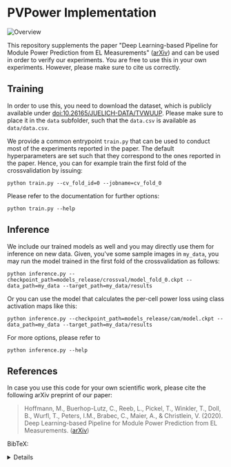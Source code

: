 # PVPower Implementation

![Overview](misc/graphical-abstract.jpeg)

This repository supplements the paper "Deep Learning-based Pipeline for Module Power Prediction from EL Measurements" ([arXiv](https://arxiv.org/abs/2009.14712)) and can be used in order to verify our experiments. You are free to use this in your own experiments. However, please make sure to cite us correctly.


## Training

In order to use this, you need to download the dataset, which is publicly available under [doi:10.26165/JUELICH-DATA/TVWUUP](https://doi.org/10.26165/JUELICH-DATA/TVWUUP). Please make sure to place it in the `data` subfolder, such that the `data.csv` is available as `data/data.csv`.

We provide a common entrypoint `train.py` that can be used to conduct most of the experiments reported in the paper. The default hyperparameters are set such that they correspond to the ones reported in the paper. Hence, you can for example train the first fold of the crossvalidation by issuing:

```
python train.py --cv_fold_id=0 --jobname=cv_fold_0
```

Please refer to the documentation for further options:

```
python train.py --help
```


## Inference

We include our trained models as well and you may directly use them for inference on new data. Given, you've some sample images in `my_data`, you may run the model trained in the first fold of the crossvalidation as follows:

```
python inference.py --checkpoint_path=models_release/crossval/model_fold_0.ckpt --data_path=my_data --target_path=my_data/results
```

Or you can use the model that calculates the per-cell power loss using class activation maps like this:

```
python inference.py --checkpoint_path=models_release/cam/model.ckpt --data_path=my_data --target_path=my_data/results
```

For more options, please refer to

```
python inference.py --help
```


## References

In case you use this code for your own scientific work, please cite the following arXiv preprint of our paper:

> Hoffmann, M., Buerhop-Lutz, C., Reeb, L., Pickel, T., Winkler, T., Doll, B., Wurfl, T., Peters, I.M., Brabec, C., Maier, A., & Christlein, V. (2020). Deep Learning-based Pipeline for Module Power Prediction from EL Measurements. ([arXiv](https://arxiv.org/abs/2009.14712))

BibTeX:

<details>

```bibtex
@misc{hoffmann2020deep,
   title={Deep Learning-based Pipeline for Module Power Prediction from EL Measurements}, 
   author={Mathis Hoffmann and Claudia Buerhop-Lutz and Luca Reeb and Tobias Pickel and Thilo Winkler and Bernd Doll and Tobias Würfl and Ian Marius Peters and Christoph Brabec and Andreas Maier and Vincent Christlein},
   year={2020},
   eprint={2009.14712},
   archivePrefix={arXiv},
   primaryClass={cs.CV}
}
```

</details>

